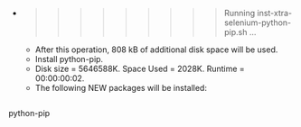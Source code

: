 * >>>>>>>>> Running inst-xtra-selenium-python-pip.sh ...
  * After this operation, 808 kB of additional disk space will be used.
  * Install python-pip.
  * Disk size = 5646588K. Space Used = 2028K. Runtime = 00:00:00:02.
  * The following NEW packages will be installed:
  ```bash
python-pip
  ```
